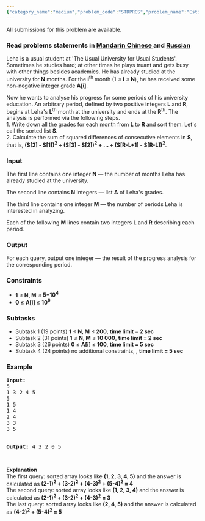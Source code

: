 ```yaml
---
{"category_name":"medium","problem_code":"STDPRGS","problem_name":"Estimating progress","languages_supported":{"0":"ADA","1":"ASM","2":"BASH","3":"BF","4":"C","5":"C99 strict","6":"CAML","7":"CLOJ","8":"CLPS","9":"CPP 4.3.2","10":"CPP 4.9.2","11":"CPP14","12":"CS2","13":"D","14":"ERL","15":"FORT","16":"FS","17":"GO","18":"HASK","19":"ICK","20":"ICON","21":"JAVA","22":"JS","23":"LISP clisp","24":"LISP sbcl","25":"LUA","26":"NEM","27":"NICE","28":"NODEJS","29":"PAS fpc","30":"PAS gpc","31":"PERL","32":"PERL6","33":"PHP","34":"PIKE","35":"PRLG","36":"PYPY","37":"PYTH","38":"PYTH 3.4","39":"RUBY","40":"SCALA","41":"SCM chicken","42":"SCM guile","43":"SCM qobi","44":"ST","45":"TCL","46":"TEXT","47":"WSPC"},"max_timelimit":"2 - 5","source_sizelimit":50000,"problem_author":"pavel1996","problem_tester":"xcwgf666","date_added":"28-09-2015","tags":{"0":"ltime29","1":"medium","2":"mo","3":"pavel1996"},"editorial_url":"http://discuss.codechef.com/problems/STDPRGS","time":{"view_start_date":1445761800,"submit_start_date":1445761800,"visible_start_date":1445761800,"end_date":1735669800},"layout":"problem"}
---
```

<span class="solution-visible-txt">All submissions for this problem are available.</span><h3> Read problems statements in <a target="_blank" href="http://www.codechef.com/download/translated/LTIME29/mandarin/STDPRGS.pdf">Mandarin Chinese </a> and <a target="_blank" href="http://www.codechef.com/download/translated/LTIME29/russian/STDPRGS.pdf">Russian</a></h3>


<p>Leha is a usual student at 'The Usual University for Usual Students'. Sometimes he studies hard; at other times he plays truant and gets busy with other things besides academics. He has already studied at the university for <b>N</b> months. For the <b>i</b><sup>th</sup> month (1 ≤ <b>i</b> ≤ <b>N</b>), he has received some non-negative integer grade <b>A[i]</b>.</p>

<p>Now he wants to analyse his progress for some periods of his university education. An arbitrary period, defined by two positive integers <b>L</b> and <b>R</b>, begins at Leha's <b>L</b><sup>th</sup> month at the university and ends at the <b>R</b><sup>th</sup>. The analysis is performed via the following steps.<br />
1. Write down all the grades for each month from <b>L</b> to <b>R</b> and sort them. Let's call the sorted list <b>S</b>.<br />
2. Calculate the sum of squared differences of consecutive elements in <b>S</b>, that is, <b>(S[2] - S[1])<sup>2</sup> + (S[3] - S[2])<sup>2</sup> + ... + (S[R-L+1] - S[R-L])<sup>2</sup></b>.
</p>

<h3>Input</h3>
<p>The first line contains one integer <b>N</b> — the number of months Leha has already studied at the university.</p>
<p>The second line contains <b>N</b> integers — list <b>A</b> of Leha's grades.</p>
<p>The third line contains one integer <b>M</b> — the number of periods Leha is interested in analyzing.</p>
<p>Each of the following <b>M</b> lines contain two integers <b>L</b> and <b>R</b> describing each period.</p>

<h3>Output</h3>
<p>For each query, output one integer — the result of the progress analysis for the corresponding period.</p>

<h3>Constraints</h3>
<ul>
<li><b>1</b> ≤ <b>N, M</b> ≤ <b>5*10<sup>4</sup></b></li>
<li><b>0</b> ≤ <b>A[i]</b> ≤ <b>10<sup>6</sup></b></li>
</ul>

<h3>Subtasks</h3>
<ul>
<li>Subtask 1 (19 points) <b>1</b> ≤ <b>N, M</b> ≤ <b>200</b>, <b>time limit = 2 sec</b></li>
<li>Subtask 2 (31 points) <b>1</b> ≤ <b>N, M</b> ≤ <b>10 000</b>, <b>time limit = 2 sec</b></li>
<li>Subtask 3 (26 points) <b>0</b> ≤ <b>A[i]</b> ≤ <b>100</b>, <b>time limit = 5 sec</b></li>
<li>Subtask 4 (24 points) no additional constraints, , <b>time limit = 5 sec</b></li>
</ul>


<h3>Example</h3>
<pre><b>Input:</b>
<tt>5
1 3 2 4 5
5
1 5
1 4
2 4
3 3
3 5</tt>

<b>Output:</b>
<tt>4
3
2
0
5</tt>

</pre>

<b>Explanation</b><br/>
The first query: sorted array looks like <b>(1, 2, 3, 4, 5)</b> and the answer is calculated as <b>(2-1)<sup>2</sup> + (3-2)<sup>2</sup> + (4-3)<sup>2</sup> + (5-4)<sup>2</sup> = 4</b><br/>
The second query: sorted array looks like <b>(1, 2, 3, 4)</b> and the answer is calculated as <b>(2-1)<sup>2</sup> + (3-2)<sup>2</sup> + (4-3)<sup>2</sup> = 3</b><br/>
The last query: sorted array looks like <b>(2, 4, 5)</b> and the answer is calculated as <b>(4-2)<sup>2</sup> + (5-4)<sup>2</sup> = 5</b><br/>